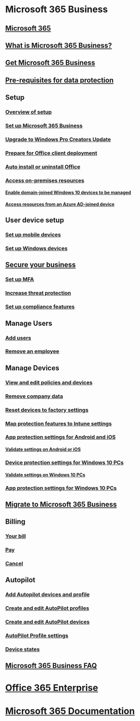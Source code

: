 # Microsoft 365 Business
## [Microsoft 365](index.md)
## [What is Microsoft 365 Business?](microsoft-365-business-overview.md)
## [Get Microsoft 365 Business](sign-up.md)
## [Pre-requisites for data protection](pre-requisites-for-data-protection.md)
## Setup
### [Overview of setup](set-up-overview.md)
### [Set up Microsoft 365 Business](set-up.md)
### [Upgrade to Windows Pro Creators Update](upgrade-to-windows-pro-creators-update.md)
### [Prepare for Office client deployment](prepare-for-office-client-deployment.md)
### [Auto install or uninstall Office](auto-install-or-uninstall-office.md)
### [Access on-premises resources]()
#### [Enable domain-joined Windows 10 devices to be managed](manage-windows-devices.md)
#### [Access resources from an Azure AD-joined device](access-resources.md)
## User device setup
### [Set up mobile devices](set-up-mobile-devices.md)
### [Set up Windows devices](set-up-windows-devices.md)
## [Secure your business](security-features.md)
### [Set up MFA](set-up-mfa.md)
### [Increase threat protection](increase-threat-protection.md)
### [Set up compliance features](set-up-compliance.md)
## Manage Users
### [Add users](add-users-m365b.md)
### [Remove an employee](/Office365/Admin/add-users/remove-former-employee?toc=/microsoft-365/business/toc.json&bc=/microsoft-365/business/breadcrumb/toc.json)
## Manage Devices
### [View and edit policies and devices](view-policies-and-devices.md)
### [Remove company data](remove-company-data.md)
### [Reset devices to factory settings](reset-devices-to-factory-settings.md)
### [Map protection features to Intune settings](map-protection-features-to-intune-settings.md)
### [App protection settings for Android and iOS](app-protection-settings-for-android-and-ios.md)
#### [Validate settings on Android or iOS](validate-settings-on-android-or-ios.md)
### [Device protection settings  for Windows 10 PCs](protection-settings-for-windows-10-pcs.md)
#### [Validate settings on Windows 10 PCs](validate-settings-on-windows-10-pcs.md)
### [App protection settings for Windows 10 PCs](protection-settings-for-windows-10-devices.md)
## [Migrate to Microsoft 365 Business](migrate-to-microsoft-365-business.md)
## Billing
### [Your bill](/Office365/Admin/subscriptions-and-billing/view-your-bill-or-invoice?toc=/microsoft-365/business/toc.json&bc=/microsoft-365/business/breadcrumb/toc.json)
### [Pay](/Office365/Admin/subscriptions-and-billing/pay-for-your-subscription?toc=/microsoft-365/business/toc.json&bc=/microsoft-365/business/breadcrumb/toc.json)
### [Cancel](/Office365/Admin/subscriptions-and-billing/cancel-your-subscription?toc=/microsoft-365/business/toc.json&bc=/microsoft-365/business/breadcrumb/toc.json)
## Autopilot
### [Add Autopilot devices and profile](add-autopilot-devices-and-profile.md)
### [Create and edit AutoPilot profiles](create-and-edit-autopilot-profiles.md)
### [Create and edit AutoPilot devices](create-and-edit-autopilot-devices.md)
### [AutoPilot Profile settings](autopilot-profile-settings.md)
### [Device states](device-states.md)
## [Microsoft 365 Business FAQ](support/microsoft-365-business-faqs.md)
# [Office 365 Enterprise](https://docs.microsoft.com/office365/enterprise)
# [Microsoft 365 Documentation](https://docs.microsoft.com/microsoft-365)